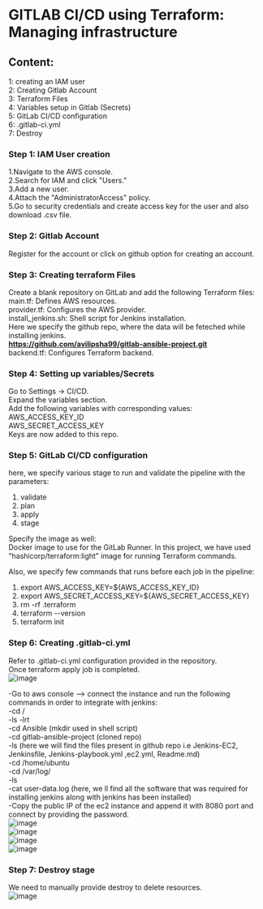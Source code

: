 # GITLAB CI/CD using Terraform: Managing infrastructure

## Content:
 1: creating an IAM user <br>
 2: Creating Gitlab Account <br>
 3: Terraform Files <br>
 4: Variables setup in Gitlab (Secrets) <br>
 5: GitLab CI/CD configuration <br>
 6: .gitlab-ci.yml <br>
 7: Destroy <br>

### Step 1: IAM User creation
1.Navigate to the AWS console.<br>
2.Search for IAM and click "Users."<br>
3.Add a new user.<br>
4.Attach the "AdministratorAccess" policy.<br>
5.Go to security credentials and create access key for the user and also download .csv file.<br>

### Step 2: Gitlab Account
Register for the account or click on github option for creating an account.

### Step 3: Creating terraform Files
Create a blank repository on GitLab and add the following Terraform files: <br>
main.tf: Defines AWS resources.<br>
provider.tf: Configures the AWS provider.<br>
install_jenkins.sh: Shell script for Jenkins installation.<br>
   Here we specify the github repo, where the data will be feteched while installing jenkins.<br>
   **https://github.com/avilipsha99/gitlab-ansible-project.git** <br>
backend.tf: Configures Terraform backend.<br>

### Step 4: Setting up variables/Secrets
Go to Settings -> CI/CD.<br>
Expand the variables section.<br>
Add the following variables with corresponding values:<br>
AWS_ACCESS_KEY_ID<br>
AWS_SECRET_ACCESS_KEY<br>
Keys are now added to this repo.<br>

### Step 5: GitLab CI/CD configuration
here, we specify various stage to run and validate the pipeline with the parameters:<br>
1. validate<br>
2. plan<br>
3. apply<br>
4. stage<br>

Specify the image as well:<br>
Docker image to use for the GitLab Runner. In this project, we have used "hashicorp/terraform:light" image for running Terraform commands. <br>

Also, we specify few commands that runs before each job in the pipeline:<br>
1. export AWS_ACCESS_KEY=${AWS_ACCESS_KEY_ID}<br>
2. export AWS_SECRET_ACCESS_KEY=${AWS_SECRET_ACCESS_KEY}<br>
3. rm -rf .terraform<br>
4. terraform --version<br>
5. terraform init<br>

### Step 6: Creating .gitlab-ci.yml
Refer to .gitlab-ci.yml configuration provided in the repository.<br>
Once terraform apply job is completed.<br>
![image](https://github.com/avilipsha99/gitlab-ansible-project/assets/114740673/079ebb57-e0c0-47d8-8089-fb10128faa6d) <br>

 -Go to aws console --> connect the instance and run the following commands in order to integrate with jenkins:<br>
  -cd /<br>
  -ls -lrt<br>
  -cd Ansible  (mkdir used in shell script)<br>
  -cd gitlab-ansible-project (cloned repo)<br>
  -ls  (here we will find the files present in github repo i.e Jenkins-EC2, Jenkinsfile, Jenkins-playbook.yml ,ec2.yml, Readme.md)<br>
  -cd /home/ubuntu<br>
  -cd /var/log/<br>
  -ls<br>
  -cat user-data.log (here, we ll find all the software that was required for installing jenkins along with jenkins has been  installed)<br>
  -Copy the public IP of the ec2 instance and append it with 8080 port and connect by providing the password.<br>
  ![image](https://github.com/avilipsha99/gitlab-ansible-project/assets/114740673/9e2852bb-06e5-4721-a8aa-8fce27d2cce8) <br>
  ![image](https://github.com/avilipsha99/gitlab-ansible-project/assets/114740673/70327957-be58-44bd-a1be-8c7dfaee9e78) <br>
  ![image](https://github.com/avilipsha99/gitlab-ansible-project/assets/114740673/409008f1-7383-4c1f-8d80-ec15eca407f0) <br>
  ![image](https://github.com/avilipsha99/gitlab-ansible-project/assets/114740673/0aac7941-bd11-4a46-8228-f77d1103cf38) <br>





### Step 7: Destroy stage
We need to manually provide destroy to delete resources.<br>
![image](https://github.com/avilipsha99/gitlab-ansible-project/assets/114740673/a8843db0-59ac-4730-9f61-102036de2cf6)














```



